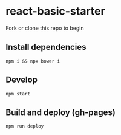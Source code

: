 # react-basic-starter

Fork or clone this repo to begin

## Install dependencies

`npm i && npx bower i`

## Develop

`npm start`

## Build and deploy (gh-pages)

`npm run deploy`

